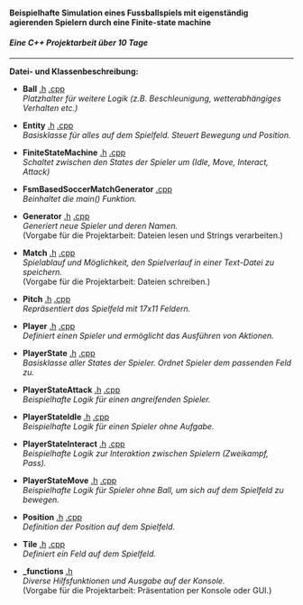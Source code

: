 #### Beispielhafte Simulation eines Fussballspiels mit eigenständig agierenden Spielern durch eine Finite-state machine
#### *Eine C++ Projektarbeit über 10 Tage*
___  
__Datei- und Klassenbeschreibung:__  

- **Ball** [.h](https://github.com/AchimGrube/FsmBasedSoccerMatchGenerator/blob/master/Ball.h) [.cpp](https://github.com/AchimGrube/FsmBasedSoccerMatchGenerator/blob/master/Ball.cpp)  
*Platzhalter für weitere Logik (z.B. Beschleunigung, wetterabhängiges Verhalten etc.)*

- **Entity** [.h](https://github.com/AchimGrube/FsmBasedSoccerMatchGenerator/blob/master/Entity.h) [.cpp](https://github.com/AchimGrube/FsmBasedSoccerMatchGenerator/blob/master/Entity.cpp)  
*Basisklasse für alles auf dem Spielfeld. Steuert Bewegung und Position.*

- **FiniteStateMachine** [.h](https://github.com/AchimGrube/FsmBasedSoccerMatchGenerator/blob/master/FiniteStateMachine.h) [.cpp](https://github.com/AchimGrube/FsmBasedSoccerMatchGenerator/blob/master/FiniteStateMachine.cpp)  
*Schaltet zwischen den States der Spieler um (Idle, Move, Interact, Attack)*

- **FsmBasedSoccerMatchGenerator** [.cpp](https://github.com/AchimGrube/FsmBasedSoccerMatchGenerator/blob/master/FsmBasedSoccerMatchGenerator.cpp)  
*Beinhaltet die main() Funktion.*

- **Generator** [.h](https://github.com/AchimGrube/FsmBasedSoccerMatchGenerator/blob/master/Generator.h) [.cpp](https://github.com/AchimGrube/FsmBasedSoccerMatchGenerator/blob/master/Generator.cpp)  
*Generiert neue Spieler und deren Namen.*  
(Vorgabe für die Projektarbeit: Dateien lesen und Strings verarbeiten.)

- **Match** [.h](https://github.com/AchimGrube/FsmBasedSoccerMatchGenerator/blob/master/Match.h) [.cpp](https://github.com/AchimGrube/FsmBasedSoccerMatchGenerator/blob/master/Match.cpp)  
*Spielablauf und Möglichkeit, den Spielverlauf in einer Text-Datei zu speichern.*  
(Vorgabe für die Projektarbeit: Dateien schreiben.)

- **Pitch** [.h](https://github.com/AchimGrube/FsmBasedSoccerMatchGenerator/blob/master/Pitch.h) [.cpp](https://github.com/AchimGrube/FsmBasedSoccerMatchGenerator/blob/master/Pitch.cpp)  
*Repräsentiert das Spielfeld mit 17x11 Feldern.*

- **Player** [.h](https://github.com/AchimGrube/FsmBasedSoccerMatchGenerator/blob/master/Player.h) [.cpp](https://github.com/AchimGrube/FsmBasedSoccerMatchGenerator/blob/master/Player.cpp)  
*Definiert einen Spieler und ermöglicht das Ausführen von Aktionen.*

- **PlayerState** [.h](https://github.com/AchimGrube/FsmBasedSoccerMatchGenerator/blob/master/PlayerState.h) [.cpp](https://github.com/AchimGrube/FsmBasedSoccerMatchGenerator/blob/master/PlayerState.cpp)  
*Basisklasse aller States der Spieler. Ordnet Spieler dem passenden Feld zu.*

- **PlayerStateAttack** [.h](https://github.com/AchimGrube/FsmBasedSoccerMatchGenerator/blob/master/PlayerStateAttack.h) [.cpp](https://github.com/AchimGrube/FsmBasedSoccerMatchGenerator/blob/master/PlayerStateAttack.cpp)  
*Beispielhafte Logik für einen angreifenden Spieler.*

- **PlayerStateIdle** [.h](https://github.com/AchimGrube/FsmBasedSoccerMatchGenerator/blob/master/PlayerStateIdle.h) [.cpp](https://github.com/AchimGrube/FsmBasedSoccerMatchGenerator/blob/master/PlayerStateIdle.cpp)  
*Beispielhafte Logik für einen Spieler ohne Aufgabe.*

- **PlayerStateInteract** [.h](https://github.com/AchimGrube/FsmBasedSoccerMatchGenerator/blob/master/PlayerStateInteract.h) [.cpp](https://github.com/AchimGrube/FsmBasedSoccerMatchGenerator/blob/master/PlayerStateInteract.cpp)  
*Beispielhafte Logik zur Interaktion zwischen Spielern (Zweikampf, Pass).*

- **PlayerStateMove** [.h](https://github.com/AchimGrube/FsmBasedSoccerMatchGenerator/blob/master/PlayerStateMove.h) [.cpp](https://github.com/AchimGrube/FsmBasedSoccerMatchGenerator/blob/master/PlayerStateMove.cpp)  
*Beispielhafte Logik für Spieler ohne Ball, um sich auf dem Spielfeld zu bewegen.*

- **Position** [.h](https://github.com/AchimGrube/FsmBasedSoccerMatchGenerator/blob/master/Position.h) [.cpp](https://github.com/AchimGrube/FsmBasedSoccerMatchGenerator/blob/master/Position.cpp)  
*Definition der Position auf dem Spielfeld.*

- **Tile** [.h](https://github.com/AchimGrube/FsmBasedSoccerMatchGenerator/blob/master/Tile.h) [.cpp](https://github.com/AchimGrube/FsmBasedSoccerMatchGenerator/blob/master/Tile.cpp)  
*Definiert ein Feld auf dem Spielfeld.*

- **_functions** [.h](https://github.com/AchimGrube/FsmBasedSoccerMatchGenerator/blob/master/_functions.h)  
*Diverse Hilfsfunktionen und Ausgabe auf der Konsole.*  
(Vorgabe für die Projektarbeit: Präsentation per Konsole oder GUI.)

